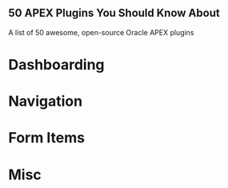 ## 50 APEX Plugins You Should Know About

A list of 50 awesome, open-source Oracle APEX plugins

# Dashboarding

# Navigation

# Form Items

# Misc
